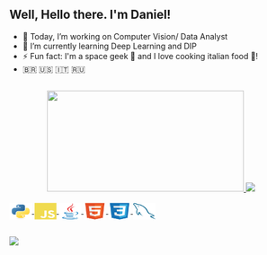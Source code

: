 ## Well, Hello there. I'm Daniel!


- 🔭 Today, I’m working on Computer Vision/ Data Analyst
- 🌱 I’m currently learning Deep Learning and DIP
- ⚡ Fun fact: I'm a space geek 🚀 and I love cooking italian food 🍕!
- 🇧🇷 🇺🇸 🇮🇹 🇷🇺

##

<div align="center">
  <a href="https://github.com/danielmacedodc">
  <img height="180em" width="350em" src="https://github-readme-stats.vercel.app/api?username=danielmacedodc&show_icons=true&theme=algolia&include_all_commits=true&count_private=true"/>
  <img height="180em" src="https://github-readme-stats.vercel.app/api/top-langs/?username=danielmacedodc&layout=compact&langs_count=7&theme=algolia"/>
</div>
  
<div style="display: inline_block"><br>
  <img align="center" alt="Python" height="30" width="40" src="https://raw.githubusercontent.com/devicons/devicon/master/icons/python/python-original.svg">
  <img align="center" alt="Js" height="30" width="40" src="https://raw.githubusercontent.com/devicons/devicon/master/icons/javascript/javascript-plain.svg">
  <img align="center" alt="Java" height="30" width="40" src="https://raw.githubusercontent.com/devicons/devicon/master/icons/java/java-original.svg">
  <img align="center" alt="HTML" height="30" width="40" src="https://raw.githubusercontent.com/devicons/devicon/master/icons/html5/html5-original.svg">
  <img align="center" alt="CSS" height="30" width="40" src="https://raw.githubusercontent.com/devicons/devicon/master/icons/css3/css3-original.svg">
  <img align="center" alt="CSS" height="30" width="40" src="https://raw.githubusercontent.com/devicons/devicon/master/icons/mysql/mysql-original.svg">
</div>
  
##
  
<a href="https://www.linkedin.com/in/daniel-macedo-eng/" target="_blank"><img src="https://img.shields.io/badge/-LinkedIn-%230077B5?style=for-the-badge&logo=linkedin&logoColor=white" target="_blank"></a> 
